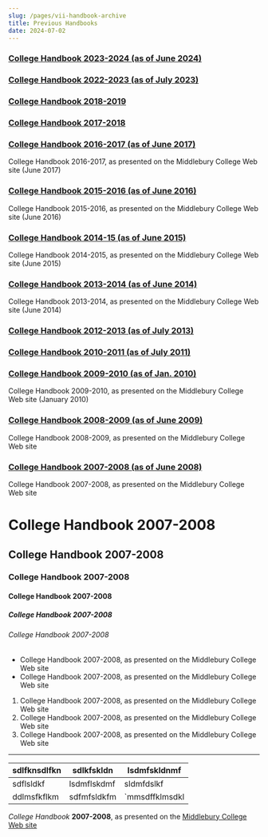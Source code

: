 ```yaml
---
slug: /pages/vii-handbook-archive
title: Previous Handbooks
date: 2024-07-02
---
```

### [College Handbook 2023-2024 (as of June 2024)](/assets/middlebury-handbook-23-24.pdf)

### [College Handbook 2022-2023 (as of July 2023)](/assets/middlebury_handbook_2022-2023.pdf)

### [College Handbook 2018-2019](https://web.archive.org/web/20210115184109/http://www.middlebury.edu/about/handbook/handbook_archive/handbook-2018-2019)

### [College Handbook 2017-2018](https://web.archive.org/web/20210115184109/http://www.middlebury.edu/about/handbook/handbook_archive/handbook-2017-2018)

### [College Handbook 2016-2017 (as of June 2017)](https://www.middlebury.edu/office/sites/www.middlebury.edu.office/files/2022-12/collegehandbookmiddlebury2016_2017.pdf?fv=acSouxDD)

College Handbook 2016-2017, as presented on the Middlebury College Web site (June 2017)

### [College Handbook 2015-2016 (as of June 2016)](https://www.middlebury.edu/office/sites/www.middlebury.edu.office/files/2022-12/collegehandbookmiddlebury2015_2016.pdf?fv=7tQsUA7)

College Handbook 2015-2016, as presented on the Middlebury College Web site (June 2016)

### [College Handbook 2014-15 (as of June 2015)](https://www.middlebury.edu/office/sites/www.middlebury.edu.office/files/2022-12/collegehandbookmiddlebury2014_2015.pdf?fv=8R9qHk_t)

College Handbook 2014-2015, as presented on the Middlebury College Web site (June 2015)

### [College Handbook 2013-2014 (as of June 2014)](https://www.middlebury.edu/office/sites/www.middlebury.edu.office/files/2022-12/collegehandbookmiddlebury2013_2014.pdf?fv=AysFKVjv)

College Handbook 2013-2014, as presented on the Middlebury College Web site (June 2014)

### [College Handbook 2012-2013 (as of July 2013)](https://www.middlebury.edu/office/sites/www.middlebury.edu.office/files/2022-12/collegehandbookmiddlebury2012_2013.pdf?fv=QG_aeHsd)

### [College Handbook 2010-2011 (as of July 2011)](https://www.middlebury.edu/office/sites/www.middlebury.edu.office/files/2022-12/collegehandbookmiddlebury2010_2011.pdf?fv=ri03udQT)

### [College Handbook 2009-2010 (as of Jan. 2010)](https://www.middlebury.edu/office/sites/www.middlebury.edu.office/files/2022-12/collegehandbookmiddlebury2009_2010.pdf?fv=r4h2unEb)

College Handbook 2009-2010, as presented on the Middlebury College Web site (January 2010)

### [College Handbook 2008-2009 (as of June 2009)](https://www.middlebury.edu/office/sites/www.middlebury.edu.office/files/2022-12/collegehandbookmiddlebury2008_2009.pdf?fv=5qX5CVDM)

College Handbook 2008-2009, as presented on the Middlebury College Web site

### [College Handbook 2007-2008 (as of June 2008)](https://www.middlebury.edu/office/sites/www.middlebury.edu.office/files/2022-12/collegehandbookmiddlebury2007_2008.pdf?fv=SrlJAH96)

College Handbook 2007-2008, as presented on the Middlebury College Web site

# College Handbook 2007-2008

## College Handbook 2007-2008

### College Handbook 2007-2008

#### College Handbook 2007-2008

##### College Handbook 2007-2008

###### College Handbook 2007-2008

*   College Handbook 2007-2008, as presented on the Middlebury College Web site
*   College Handbook 2007-2008, as presented on the Middlebury College Web site

1.  College Handbook 2007-2008, as presented on the Middlebury College Web site
2.  College Handbook 2007-2008, as presented on the Middlebury College Web site
3.  College Handbook 2007-2008, as presented on the Middlebury College Web site

---

| sdlfknsdlfkn | sdlkfskldn | lsdmfskldnmf |
| --- | --- | --- |
| sdflsldkf | lsdmflskdmf | sldmfdslkf |
| ddlmsfkflkm | sdfmfsldkfm | \`mmsdffklmsdkl |

_College Handbook_ **2007-2008**, as presented on the [Middlebury College Web site](middlebury.edu)
